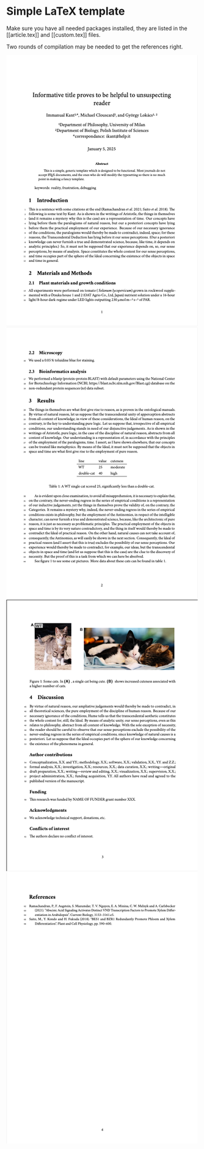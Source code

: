# Simple LaTeX template
Make sure you have all needed packages installed, they are listed in the [[article.tex]] and [[custom.tex]] files.

Two rounds of compilation may be needed to get the references right.

![screenshot 1](/preview/scrot1.png)
![screenshot 2](/preview/scrot2.png)
![screenshot 3](/preview/scrot3.png)
![screenshot 4](/preview/scrot4.png)